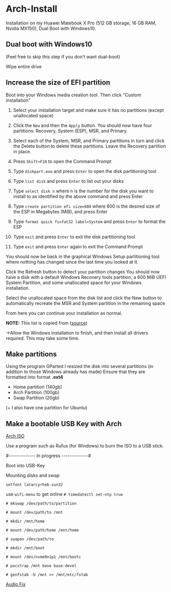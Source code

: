 # Arch-Install

Installation on my Huawei Matebook X Pro (512 GB storage, 16 GB RAM, Nvidia MX150), Dual Boot with Windows10.

## Dual boot with Windows10
(Feel free to skip this step if you don't want dual-boot)

Wipe entire drive


## Increase the size of EFI partition
Boot into your Windows media creation tool.
Then click "Custom installation"


1. Select your installation target and make sure it has no partitions (except unallocated space)
2. Click the ```New``` and then the ```Apply``` button.
You should now have four partitions: Recovery, System (ESP), MSR, and Primary.

3. Select each of the System, MSR, and Primary partitions in turn and click the Delete button to delete these partitions. Leave the Recovery partition in place.
4. Press ```Shift+F10``` to open the Command Prompt
5. Type ```diskpart.exe``` and press ```Enter``` to open the disk partitioning tool
6. Type ```list disk``` and press ```Enter``` to list out your disks
7. Type ```select disk n``` where n is the number for the disk you want to install to as identified by the above command and press Enter
8. Type ```create partition efi size=600``` where 600 is the desired size of the ESP in Megabytes (MiB), and press Enter
9. Type ```format quick fs=fat32 label=System``` and press ```Enter``` to format the ESP
10. Type ```exit``` and press ```Enter``` to exit the disk partitioning tool
11. Type ```exit``` and press ```Enter``` again to exit the Command Prompt

You should now be back in the graphical Windows Setup partitioning tool where nothing has changed since the last time you looked at it.

Click the Refresh button to detect your partition changes
You should now have a disk with a default Windows Recovery tools partition, a 600 MiB UEFI System Partition, and some unallocated space for your Windows installation.

Select the unallocated space from the disk list and click the New button to automatically recreate the MSR and System partition in the remaining space

From here you can continue your installation as normal.

**NOTE:** This list is copied from ([source](https://www.ctrl.blog/entry/how-to-esp-windows-setup.html))


->Allow the Windows installation to finish, and then install all drivers required. This may take some time.


## Make partitions
Using the program GParted I resized the disk into several partitions (in addition to those Windows already has made)
Ensure that they are formatted into format **.ext4**

* Home partition (140gb)
* Arch Partition (100gb)
* Swap Partition (20gb)

(+ I also have one partition for Ubuntu)


## Make a bootable USB Key with Arch
[Arch ISO](https://www.archlinux.org/download/)

Use a program such as Rufus (for Windows) to burn the ISO to a USB stick.



#------------- In progress -------------#

Boot into USB-Key

Mounting disks and swap

```setfont latarcyrheb-sun32```

use ```wifi-menu``` to get online
```# timedatectl set-ntp true```

```# mkswap /dev/path/to/partition```

```# mount /dev/path/to /mnt```

```# mkdir /mnt/home```

```# mount /dev/path/home /mnt/home```

```# swapon /dev/path/to```

```# mkdir /mnt/boot```

```# mount /dev/nvme0n1p1 /mnt/bootc```


```# pacstrap /mnt base base-devel```

```# genfstab -U /mnt >> /mnt/etc/fstab```


[Audio Fix](https://aymanbagabas.com/2018/07/23/archlinux-on-matebook-x-pro.html)
